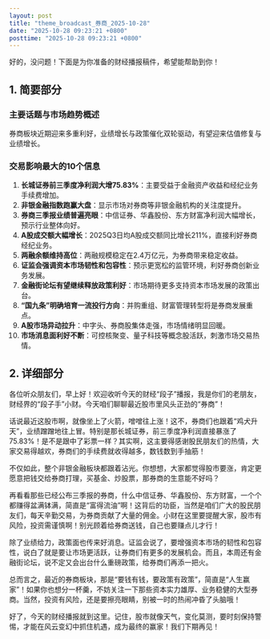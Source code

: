 ```yaml
---
layout: post
title: "theme_broadcast_券商_2025-10-28"
date: "2025-10-28 09:23:21 +0800"
posttime: "2025-10-28 09:23:21 +0800"
---
```


好的，没问题！下面是为你准备的财经播报稿件，希望能帮助到你！

## 1. 简要部分

### 主要话题与市场趋势概述

券商板块近期迎来多重利好，业绩增长与政策催化双轮驱动，有望迎来估值修复与业绩增长。

### 交易影响最大的10个信息

1.  **长城证券前三季度净利润大增75.83%**：主要受益于金融资产收益和经纪业务手续费增加。
2.  **非银金融指数跑赢大盘**：显示市场对券商等非银金融机构的关注度提升。
3.  **券商三季报业绩普遍亮眼**：中信证券、华鑫股份、东方财富净利润大幅增长，预示行业整体向好。
4.  **A股成交额大幅增长**：2025Q3日均A股成交额同比增长211%，直接利好券商经纪业务。
5.  **两融余额维持高位**：两融规模稳定在2.4万亿元，为券商带来稳定收益。
6.  **证监会强调资本市场韧性和包容性**：预示更宽松的监管环境，利好券商创新业务发展。
7.  **金融街论坛有望继续释放政策利好**：市场期待更多支持资本市场发展的政策出台。
8.  **“国九条”明确培育一流投行方向**：并购重组、财富管理转型将是券商发展重点。
9.  **A股市场异动拉升**：中字头、券商股集体走强，市场情绪明显回暖。
10. **市场消息面利好不断**：可控核聚变、量子科技等概念股活跃，刺激市场交易热情。

## 2. 详细部分

各位听众朋友们，早上好！欢迎收听今天的财经“段子”播报，我是你们的老朋友，财经界的“段子手”小财。今天咱们聊聊最近股市里风头正劲的“券商”！

话说最近这股市啊，就像坐上了火箭，噌噌往上涨！这不，券商们也跟着“鸡犬升天”，业绩蹭蹭地往上冒。特别是那长城证券，前三季度净利润直接暴涨了75.83%！是不是跟中了彩票一样？其实啊，这主要得感谢股民朋友们的热情，大家交易得越欢，券商们的手续费就收得越多，数钱数到手抽筋！

不仅如此，整个非银金融板块都跟着沾光。你想想，大家都觉得股市要涨，肯定更愿意把钱交给券商打理，买基金、炒股票，那券商的生意能不好吗？

再看看那些已经公布三季报的券商，什么中信证券、华鑫股份、东方财富，一个个都赚得盆满钵满，简直是“富得流油”啊！这背后的功臣，当然是咱们广大的股民朋友们，每天辛勤交易，为券商贡献了大量的佣金。小财在这里要提醒大家，股市有风险，投资需谨慎啊！别光顾着给券商送钱，自己也要赚点儿才行！

除了业绩给力，政策面也传来好消息。证监会说了，要增强资本市场的韧性和包容性，说白了就是要让市场更活跃，让券商们有更多的发展机会。而且，本周还有金融街论坛，说不定又会出台什么重磅政策，给券商们再添一把火。

总而言之，最近的券商板块，那是“要钱有钱，要政策有政策”，简直是“人生赢家”！如果你也想分一杯羹，不妨关注一下那些资本实力雄厚、业务稳健的大型券商。当然，投资有风险，还是要擦亮眼睛，别被一时的热闹冲昏了头脑哦！

好了，今天的财经播报就到这里。记住，股市就像天气，变化莫测，要时刻保持警惕，才能在风云变幻中抓住机遇，成为最终的赢家！我们下期再见！